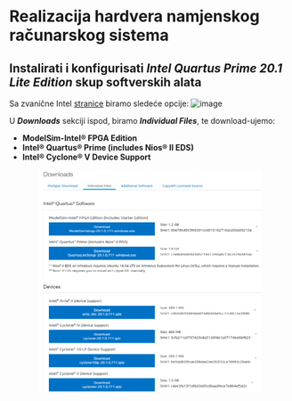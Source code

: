 # Realizacija hardvera namjenskog računarskog sistema

## Instalirati i konfigurisati ***Intel Quartus Prime 20.1 Lite Edition*** skup softverskih alata

Sa zvanične Intel [stranice](https://www.intel.com/content/www/us/en/software-kit/661019/intel-quartus-prime-lite-edition-design-software-version-20-1-for-windows.html) biramo sledeće opcije:
![image](https://github.com/user-attachments/assets/e6c24e49-2b53-4a4e-9c9d-163d8fa6120c) </br>

U ***Downloads*** sekciji ispod, biramo ***Individual Files***, te download-ujemo: 
- **ModelSim-Intel® FPGA Edition**
- **Intel® Quartus® Prime (includes Nios® II EDS)**
- **Intel® Cyclone® V Device Support**
<p align="center">
  <img src="/image/downloads.png" alt="Alt text" width="400" height="400"/>
</p>

